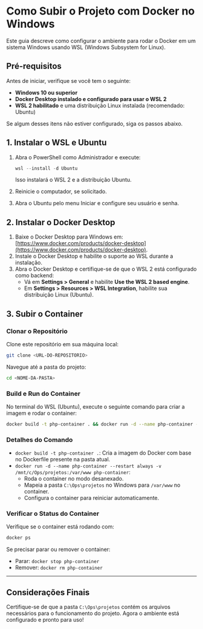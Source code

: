 # Como Subir o Projeto com Docker no Windows

Este guia descreve como configurar o ambiente para rodar o Docker em um sistema Windows usando WSL (Windows Subsystem for Linux).

## Pré-requisitos

Antes de iniciar, verifique se você tem o seguinte:

- **Windows 10 ou superior**
- **Docker Desktop instalado e configurado para usar o WSL 2**
- **WSL 2 habilitado** e uma distribuição Linux instalada (recomendado: Ubuntu)

Se algum desses itens não estiver configurado, siga os passos abaixo.

## 1. Instalar o WSL e Ubuntu

1. Abra o PowerShell como Administrador e execute:
   ```powershell
   wsl --install -d Ubuntu
   ```
   Isso instalará o WSL 2 e a distribuição Ubuntu.

2. Reinicie o computador, se solicitado.

3. Abra o Ubuntu pelo menu Iniciar e configure seu usuário e senha.

## 2. Instalar o Docker Desktop

1. Baixe o Docker Desktop para Windows em: [https://www.docker.com/products/docker-desktop](https://www.docker.com/products/docker-desktop).
2. Instale o Docker Desktop e habilite o suporte ao WSL durante a instalação.
3. Abra o Docker Desktop e certifique-se de que o WSL 2 está configurado como backend:
    - Vá em **Settings > General** e habilite **Use the WSL 2 based engine**.
    - Em **Settings > Resources > WSL Integration**, habilite sua distribuição Linux (Ubuntu).

## 3. Subir o Container

### Clonar o Repositório

Clone este repositório em sua máquina local:
```bash
git clone <URL-DO-REPOSITORIO>
```

Navegue até a pasta do projeto:
```bash
cd <NOME-DA-PASTA>
```

### Build e Run do Container

No terminal do WSL (Ubuntu), execute o seguinte comando para criar a imagem e rodar o container:
```bash
docker build -t php-container . && docker run -d --name php-container --restart always -v /mnt/c/Ops/projetos:/var/www php-container
```

### Detalhes do Comando
- `docker build -t php-container .`: Cria a imagem do Docker com base no Dockerfile presente na pasta atual.
- `docker run -d --name php-container --restart always -v /mnt/c/Ops/projetos:/var/www php-container`:
    - Roda o container no modo desanexado.
    - Mapeia a pasta `C:\Ops\projetos` no Windows para `/var/www` no container.
    - Configura o container para reiniciar automaticamente.

### Verificar o Status do Container

Verifique se o container está rodando com:
```bash
docker ps
```

Se precisar parar ou remover o container:
- Parar: `docker stop php-container`
- Remover: `docker rm php-container`

---

## Considerações Finais

Certifique-se de que a pasta `C:\Ops\projetos` contém os arquivos necessários para o funcionamento do projeto. Agora o ambiente está configurado e pronto para uso!
